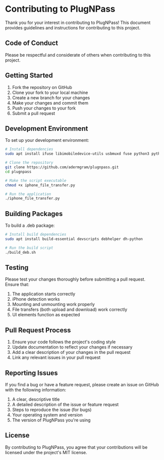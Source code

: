 # Contributing to PlugNPass

Thank you for your interest in contributing to PlugNPass! This document provides guidelines and instructions for contributing to this project.

## Code of Conduct

Please be respectful and considerate of others when contributing to this project.

## Getting Started

1. Fork the repository on GitHub
2. Clone your fork to your local machine
3. Create a new branch for your changes
4. Make your changes and commit them
5. Push your changes to your fork
6. Submit a pull request

## Development Environment

To set up your development environment:

```bash
# Install dependencies
sudo apt install ifuse libimobiledevice-utils usbmuxd fuse python3 python3-tk

# Clone the repository
git clone https://github.com/adermgram/plugnpass.git
cd plugnpass

# Make the script executable
chmod +x iphone_file_transfer.py

# Run the application
./iphone_file_transfer.py
```

## Building Packages

To build a .deb package:

```bash
# Install build dependencies
sudo apt install build-essential devscripts debhelper dh-python

# Run the build script
./build_deb.sh
```

## Testing

Please test your changes thoroughly before submitting a pull request. Ensure that:

1. The application starts correctly
2. iPhone detection works
3. Mounting and unmounting work properly
4. File transfers (both upload and download) work correctly
5. UI elements function as expected

## Pull Request Process

1. Ensure your code follows the project's coding style
2. Update documentation to reflect your changes if necessary
3. Add a clear description of your changes in the pull request
4. Link any relevant issues in your pull request

## Reporting Issues

If you find a bug or have a feature request, please create an issue on GitHub with the following information:

1. A clear, descriptive title
2. A detailed description of the issue or feature request
3. Steps to reproduce the issue (for bugs)
4. Your operating system and version
5. The version of PlugNPass you're using

## License

By contributing to PlugNPass, you agree that your contributions will be licensed under the project's MIT license. 